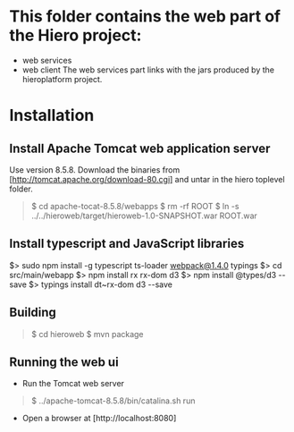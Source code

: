 # This folder contains the web part of the Hiero project:

- web services
- web client
The web services part links with the jars produced by the hieroplatform project.

# Installation

## Install Apache Tomcat web application server

Use version 8.5.8.  Download the binaries from
[http://tomcat.apache.org/download-80.cgi] and untar in the hiero
toplevel folder.

>$ cd apache-tocat-8.5.8/webapps
>$ rm -rf ROOT
>$ ln -s ../../hieroweb/target/hieroweb-1.0-SNAPSHOT.war ROOT.war

## Install typescript and JavaScript libraries

$> sudo npm install -g typescript ts-loader webpack@1.4.0 typings
$> cd src/main/webapp
$> npm install rx rx-dom d3
$> npm install @types/d3 --save
$> typings install dt~rx-dom d3 --save

## Building

>$ cd hieroweb
>$ mvn package

## Running the web ui

* Run the Tomcat web server

>$ ../apache-tomcat-8.5.8/bin/catalina.sh run

* Open a browser at [http://localhost:8080]
